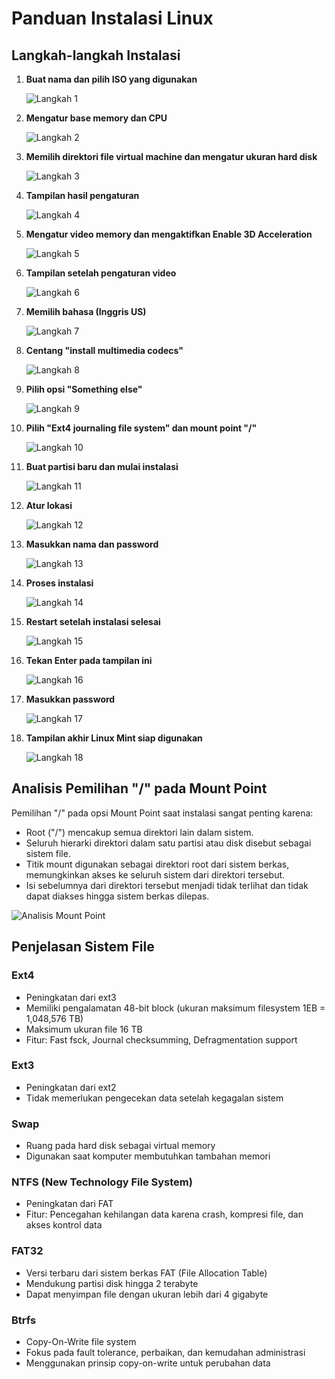 # Panduan Instalasi Linux

## Langkah-langkah Instalasi

1. **Buat nama dan pilih ISO yang digunakan**
   
   ![Langkah 1](https://github.com/Rafiffarihan13/M.-Rafif-Farihan_09011282328042_SK3C_tugas-01-dan-02-praktikum-sistem-operasi/blob/main/1.png)

2. **Mengatur base memory dan CPU**
   
   ![Langkah 2](https://github.com/Rafiffarihan13/M.-Rafif-Farihan_09011282328042_SK3C_tugas-01-dan-02-praktikum-sistem-operasi/blob/main/2.png)

3. **Memilih direktori file virtual machine dan mengatur ukuran hard disk**
   
   ![Langkah 3](https://github.com/Rafiffarihan13/M.-Rafif-Farihan_09011282328042_SK3C_tugas-01-dan-02-praktikum-sistem-operasi/blob/main/3.png)

4. **Tampilan hasil pengaturan**
   
   ![Langkah 4](https://github.com/Rafiffarihan13/M.-Rafif-Farihan_09011282328042_SK3C_tugas-01-dan-02-praktikum-sistem-operasi/blob/main/4.png)

5. **Mengatur video memory dan mengaktifkan Enable 3D Acceleration**
   
   ![Langkah 5](https://github.com/Rafiffarihan13/M.-Rafif-Farihan_09011282328042_SK3C_tugas-01-dan-02-praktikum-sistem-operasi/blob/main/5.png)

6. **Tampilan setelah pengaturan video**
   
   ![Langkah 6](https://github.com/Rafiffarihan13/M.-Rafif-Farihan_09011282328042_SK3C_tugas-01-dan-02-praktikum-sistem-operasi/blob/main/6.png)

7. **Memilih bahasa (Inggris US)**
   
   ![Langkah 7](https://github.com/Rafiffarihan13/M.-Rafif-Farihan_09011282328042_SK3C_tugas-01-dan-02-praktikum-sistem-operasi/blob/main/7.png)

8. **Centang "install multimedia codecs"**
   
   ![Langkah 8](https://github.com/Rafiffarihan13/M.-Rafif-Farihan_09011282328042_SK3C_tugas-01-dan-02-praktikum-sistem-operasi/blob/main/8.png)

9. **Pilih opsi "Something else"**
   
   ![Langkah 9](https://github.com/Rafiffarihan13/M.-Rafif-Farihan_09011282328042_SK3C_tugas-01-dan-02-praktikum-sistem-operasi/blob/main/9.png)

10. **Pilih "Ext4 journaling file system" dan mount point "/"**
    
    ![Langkah 10](https://github.com/Rafiffarihan13/M.-Rafif-Farihan_09011282328042_SK3C_tugas-01-dan-02-praktikum-sistem-operasi/blob/main/10.png)

11. **Buat partisi baru dan mulai instalasi**
    
    ![Langkah 11](https://github.com/Rafiffarihan13/M.-Rafif-Farihan_09011282328042_SK3C_tugas-01-dan-02-praktikum-sistem-operasi/blob/main/11.png)

12. **Atur lokasi**
    
    ![Langkah 12](https://github.com/Rafiffarihan13/M.-Rafif-Farihan_09011282328042_SK3C_tugas-01-dan-02-praktikum-sistem-operasi/blob/main/12.png)

13. **Masukkan nama dan password**
    
    ![Langkah 13](https://github.com/Rafiffarihan13/M.-Rafif-Farihan_09011282328042_SK3C_tugas-01-dan-02-praktikum-sistem-operasi/blob/main/13.png)

14. **Proses instalasi**
    
    ![Langkah 14](https://github.com/Rafiffarihan13/M.-Rafif-Farihan_09011282328042_SK3C_tugas-01-dan-02-praktikum-sistem-operasi/blob/main/14.png)

15. **Restart setelah instalasi selesai**
    
    ![Langkah 15](https://github.com/Rafiffarihan13/M.-Rafif-Farihan_09011282328042_SK3C_tugas-01-dan-02-praktikum-sistem-operasi/blob/main/15.png)

16. **Tekan Enter pada tampilan ini**
    
    ![Langkah 16](https://github.com/Rafiffarihan13/M.-Rafif-Farihan_09011282328042_SK3C_tugas-01-dan-02-praktikum-sistem-operasi/blob/main/16.png)

17. **Masukkan password**
    
    ![Langkah 17](https://github.com/Rafiffarihan13/M.-Rafif-Farihan_09011282328042_SK3C_tugas-01-dan-02-praktikum-sistem-operasi/blob/main/17.png)

18. **Tampilan akhir Linux Mint siap digunakan**
    
    ![Langkah 18](https://github.com/Rafiffarihan13/M.-Rafif-Farihan_09011282328042_SK3C_tugas-01-dan-02-praktikum-sistem-operasi/blob/main/18.png)

## Analisis Pemilihan "/" pada Mount Point

Pemilihan "/" pada opsi Mount Point saat instalasi sangat penting karena:

- Root ("/") mencakup semua direktori lain dalam sistem.
- Seluruh hierarki direktori dalam satu partisi atau disk disebut sebagai sistem file.
- Titik mount digunakan sebagai direktori root dari sistem berkas, memungkinkan akses ke seluruh sistem dari direktori tersebut.
- Isi sebelumnya dari direktori tersebut menjadi tidak terlihat dan tidak dapat diakses hingga sistem berkas dilepas.

![Analisis Mount Point](https://github.com/Rafiffarihan13/M.-Rafif-Farihan_09011282328042_SK3C_tugas-01-dan-02-praktikum-sistem-operasi/blob/main/19.png)

## Penjelasan Sistem File

### Ext4
- Peningkatan dari ext3
- Memiliki pengalamatan 48-bit block (ukuran maksimum filesystem 1EB = 1,048,576 TB)
- Maksimum ukuran file 16 TB
- Fitur: Fast fsck, Journal checksumming, Defragmentation support

### Ext3
- Peningkatan dari ext2
- Tidak memerlukan pengecekan data setelah kegagalan sistem

### Swap
- Ruang pada hard disk sebagai virtual memory
- Digunakan saat komputer membutuhkan tambahan memori

### NTFS (New Technology File System)
- Peningkatan dari FAT
- Fitur: Pencegahan kehilangan data karena crash, kompresi file, dan akses kontrol data

### FAT32
- Versi terbaru dari sistem berkas FAT (File Allocation Table)
- Mendukung partisi disk hingga 2 terabyte
- Dapat menyimpan file dengan ukuran lebih dari 4 gigabyte

### Btrfs
- Copy-On-Write file system
- Fokus pada fault tolerance, perbaikan, dan kemudahan administrasi
- Menggunakan prinsip copy-on-write untuk perubahan data
